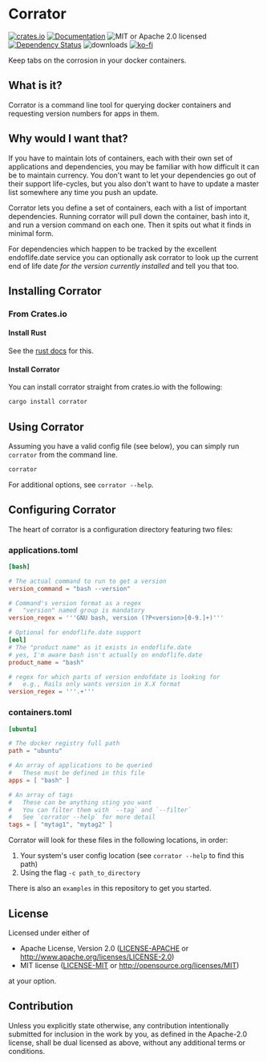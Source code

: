 
# Corrator
[![crates.io](https://img.shields.io/crates/v/corrator?label=latest)](https://crates.io/crates/corrator) 
[![Documentation](https://docs.rs/corrator/badge.svg?version=latest)](https://docs.rs/corrator/latest) 
![MIT or Apache 2.0 licensed](https://img.shields.io/crates/l/corrator.svg) 
[![Dependency Status](https://deps.rs/crate/corrator/latest/status.svg)](https://deps.rs/crate/corrator/)
![downloads](https://img.shields.io/crates/d/corrator.svg) 
[![ko-fi](https://ko-fi.com/img/githubbutton_sm.svg)](https://ko-fi.com/D1N7Z9IBX)

Keep tabs on the corrosion in your docker containers.

## What is it?

Corrator is a command line tool for querying docker containers and requesting version numbers for
apps in them.


## Why would I want that?

If you have to maintain lots of containers, each with their own set of applications and dependencies, you may be familiar with how difficult it can be to maintain currency. You don't want to let your dependencies go out of their support life-cycles, but you also don't want to have to update a master list somewhere any time you push an update.

Corrator lets you define a set of containers, each with a list of important dependencies. Running corrator will pull down the container, bash into it, and run a version command on each one. Then it spits out what it finds in minimal form.

For dependencies which happen to be tracked by the excellent endoflife.date service you can optionally ask corrator to look up the current end of life date *for the version currently installed* and tell you that too.

## Installing Corrator

### From Crates.io

#### Install Rust

See the [rust docs](https://doc.rust-lang.org/stable/book/ch01-01-installation.html) for this.

#### Install Corrator

You can install corrator straight from crates.io with the following:

```sh
cargo install corrator
```

## Using Corrator

Assuming you have a valid config file (see below), you can simply run `corrator` from the command line.

```sh
corrator
```

For additional options, see `corrator --help`.

## Configuring Corrator

The heart of corrator is a configuration directory featuring two files:

### applications.toml

```toml
[bash]

# The actual command to run to get a version
version_command = "bash --version"

# Command's version format as a regex
#   "version" named group is mandatory
version_regex = '''GNU bash, version (?P<version>[0-9.]+)'''

# Optional for endoflife.date support
[eol]
# The "product name" as it exists in endoflife.date
# yes, I'm aware bash isn't actually on endoflife.date
product_name = "bash"

# regex for which parts of version endofdate is looking for
#   e.g., Rails only wants version in X.X format
version_regex = '''.+'''
```

### containers.toml

```toml
[ubuntu]

# The docker registry full path
path = "ubuntu"

# An array of applications to be queried
#   These must be defined in this file
apps = [ "bash" ]

# An array of tags
#   These can be anything sting you want
#   You can filter them with `--tag` and `--filter`
#   See `corrator --help` for more detail
tags = [ "mytag1", "mytag2" ]
```

Corrator will look for these files in the following locations, in order:

1.  Your system's user config location (see `corrator --help` to find this path)
3.  Using the flag `-c path_to_directory`

There is also an `examples` in this repository to get you started.

## License

Licensed under either of

 * Apache License, Version 2.0
   ([LICENSE-APACHE](LICENSE-APACHE) or http://www.apache.org/licenses/LICENSE-2.0)
 * MIT license
   ([LICENSE-MIT](LICENSE-MIT) or http://opensource.org/licenses/MIT)

at your option.

## Contribution

Unless you explicitly state otherwise, any contribution intentionally submitted
for inclusion in the work by you, as defined in the Apache-2.0 license, shall be
dual licensed as above, without any additional terms or conditions.
